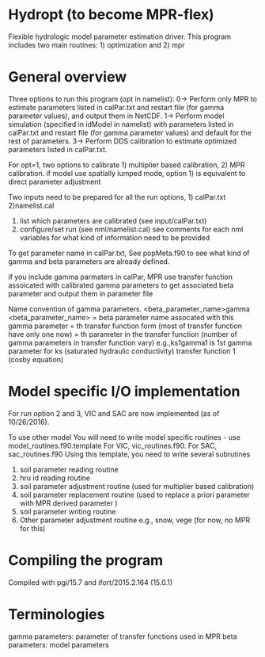 # Hydropt (to become MPR-flex)
Flexible hydrologic model parameter estimation driver. This program includes two main routines: 1) optimization and 2) mpr

# General overview
Three options to run this program (opt in namelist):
0-> Perform only MPR to estimate parameters listed in calPar.txt and restart file (for gamma parameter values), and output them in NetCDF.
1-> Perform model simulation (specified in idModel in namelist) with parameters listed in calPar.txt and restart file (for gamma parameter values) and default for the rest of parameters.
3-> Perform DDS calibration to estimate optimized parameters listed in calPar.txt. 

For opt=1, two options to calibrate 1) multiplier based calibration, 2) MPR calibration.
if model use spatially lumped mode, option 1) is equivalent to direct parameter adjustment 

Two inputs need to be prepared for all the run options, 1) calPar.txt 2)namelist.cal
1) list which parameters are calibrated (see input/calPar.txt)
2) configure/set run (see nml/namelist.cal)
   see comments for each nml variables for what kind of information need to be provided

To get parameter name in calPar.txt, See popMeta.f90 to see what kind of gamma and beta parameters are already defined.

if you include gamma parmaters in calPar, MPR use transfer function assoicated with calibrated gamma parameters to get associated beta parameter and output them in parameter file

Name convention of gamma parameters. 
<beta_parameter_name><integer1>gamma<integer2>
<beta_parameter_name> = beta parameter name assocated with this gamma parameter
<integer1> = <interger1>th transfer function form (most of transfer function have only one now) 
<integer2> = <interger2>th parameter in the transfer function (number of gamma parameters in transfer function vary) 
e.g.,ks1gamma1 is 1st gamma parameter for ks (saturated hydraulic conductivity) transfer function 1 (cosby equation) 

# Model specific I/O implementation
For run option 2 and 3, VIC and SAC are now implemented (as of 10/26/2016).

To use other model 
You will need to write model specific routines - use model_routines.f90.template
For VIC, vic_routines.f90.  For SAC, sac_routines.f90
Using this template, you need to write several subrutines
1. soil parameter reading routine
2. hru id reading routine
3. soil parameter adjustment routine (used for multiplier based calibration)
4. soil parameter replacement routine (used to replace a priori parameter with MPR derived parameter )
5. soil parameter writing routine
6. Other parameter adjustment routine e.g., snow, vege (for now, no MPR for this)

# Compiling the program
Compiled with pgi/15.7 and ifort/2015.2.164 (15.0.1)

# Terminologies
gamma parameters: parameter of transfer functions used in MPR
beta parameters:  model parameters
